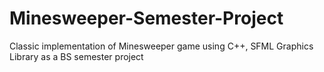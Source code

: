 # Minesweeper-Semester-Project
Classic implementation of Minesweeper game using C++, SFML Graphics Library as a BS semester project
